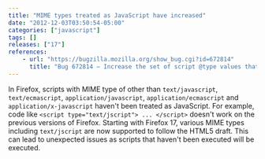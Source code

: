 ```yaml
---
title: "MIME types treated as JavaScript have increased"
date: "2012-12-03T03:50:54-05:00"
categories: ["javascript"]
tags: []
releases: ["17"]
references:
    - url: "https://bugzilla.mozilla.org/show_bug.cgi?id=672814"
      title: "Bug 672814 – Increase the set of script @type values that nsScriptLoader treats as JavaScript"
---
```

In Firefox, scripts with MIME type of other than `text/javascript`, `text/ecmascript`, `application/javascript`, `application/ecmascript` and `application/x-javascript` haven't been treated as JavaScript. For example, code like `<script type="text/jscript"> ... </script>` doesn't work on the previous versions of Firefox. Starting with Firefox 17, various MIME types including `text/jscript` are now supported to follow the HTML5 draft. This can lead to unexpected issues as scripts that haven't been executed will be executed.
